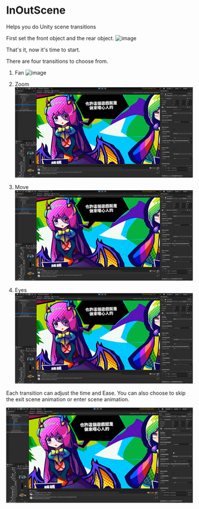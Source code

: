 # InOutScene
Helps you do Unity scene transitions

First set the front object and the rear object.
![image](https://github.com/asd414831/InOutScene/blob/main/_First.gif)

That's it, now it's time to start.




There are four transitions to choose from.

1. Fan
![image](https://github.com/asd414831/InOutScene/blob/main/_Fan.gif)

2. Zoom
![image](https://github.com/asd414831/InOutScene/blob/main/_Zoom.gif)

3. Move
![image](https://github.com/asd414831/InOutScene/blob/main/_Move.gif)

4. Eyes
![image](https://github.com/asd414831/InOutScene/blob/main/_Eyes.gif)


Each transition can adjust the time and Ease.
You can also choose to skip the exit scene animation or enter scene animation.

![image](https://github.com/asd414831/InOutScene/blob/main/_Skip_In_or_Out.gif)

